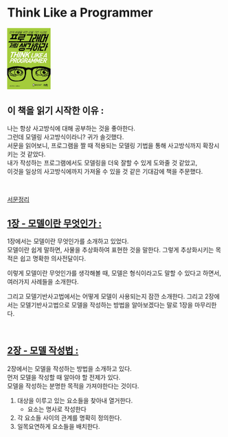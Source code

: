 # Think Like a Programmer

<img src="./img/book-cover.png" width="20%"/>

## 이 책을 읽기 시작한 이유 :

나는 항상 사고방식에 대해 공부하는 것을 좋아한다.  
그런데 모델링 사고방식이라니? 귀가 솔깃했다.  
서문을 읽어보니, 프로그램을 짤 때 적용되는 모델링 기법을 통해 사고방식까지 확장시키는 것 같았다.  
내가 작성하는 프로그램에서도 모델링을 더욱 잘할 수 있게 도와줄 것 같았고,  
이것을 일상의 사고방식에까지 가져올 수 있을 것 같은 기대감에 책을 주문했다.

<br>

[서문정리](https://github.com/noy3928/TIL/blob/main/Books/ThinkLikeAProgrammer/intro.md)

## [1장 - 모델이란 무엇인가 :](https://github.com/noy3928/TIL/blob/main/Books/ThinkLikeAProgrammer/1.%EB%AA%A8%EB%8D%B8%EC%9D%B4%EB%9E%80%EB%AC%B4%EC%97%87%EC%9D%B8%EA%B0%80.md)

1장에서는 모델이란 무엇인가를 소개하고 있었다.  
모델이란 쉽게 말하면, 사물을 추상화하여 표현한 것을 말한다.
그렇게 추상화시키는 목적은 쉽고 명확한 의사전달이다.

이렇게 모델이란 무엇인가를 생각해볼 때, 모델은 형식이라고도 말할 수 있다고 하면서,
여러가지 사례들을 소개한다.

그리고 모델기반사고법에서는 어떻게 모델이 사용되는지 잠깐 소개한다.
그리고 2장에서는 모델기반사고법으로 모델을 작성하는 방법을 알아보겠다는 말로 1장을 마무리한다.

<br>

## [2장 - 모델 작성법 : ](https://github.com/noy3928/TIL/blob/main/Books/ThinkLikeAProgrammer/2.%EB%AA%A8%EB%8D%B8%EC%9E%91%EC%84%B1%EB%B2%95.md)

2장에서는 모델을 작성하는 방법을 소개하고 있다.  
먼저 모델을 작성할 때 알아야 할 전제가 있다.  
모델을 작성하는 분명한 목적을 가져야한다는 것이다.

1. 대상을 이루고 있는 요소들을 찾아내 열거한다.
   - 요소는 명사로 작성한다
2. 각 요소들 사이의 관계를 명확히 정의한다.
3. 일목요연하게 요소들을 배치한다.
